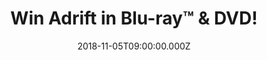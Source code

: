 ---
campaign-uuid: "c-ecae88a2-5dce-4a10-945d-0357b3110d47"
type: "Preview"
category: "Entertainment"
date: "2018-11-05T09:00:00.000Z"
end-date: "2018-12-05T23:59:00.000Z"
disable-form: false
is_promoted: true
has_entry_page: true
title: "Win Adrift in Blu-ray™ & DVD!"
competition-description: "<p>Calling all Shailene Woodley and Sam Claflin fans! We\
  \ have amazing news for YOU: celebrating the release of Sony Pictures Home Entertainment\
  \ new movie: Adrift, NME AAA has managed to get their hands on 3 Blu-ray™ & DVD’\
  s of the film to 3 lucky NME AAA members to win!</p>\r\n<p>If you can’t wait to\
  \ see this unforgettable story based on a real-life memoir, click below for a chance\
  \ to win!</p>"
hero-header: "Win Adrift in Blu-ray™ & DVD!"
terms-confirmation: "N/A"
banner-img: "https://assets.expresslyapp.com/asset-b39a7e11-924f-4cd5-89a9-5107b799966a.jpg"
logo-left-href: "aaa.nme.com"
logo-left-image: "https://assets.expresslyapp.com/asset-b4600886-b2dc-44e4-8ae4-6d2b4da86390.jpg"
logo-left-title: "NME AAA"
bg-image-hero: "https://assets.expresslyapp.com/asset-ebabeb1e-a2e1-46bb-8d8b-cb56d5180ec1.jpg"
bg-image-first: "https://assets.expresslyapp.com/asset-4a7df765-1d2d-4e08-b189-c6a3f5c56ee2.jpg"
bg-image-second: "https://assets.expresslyapp.com/asset-5a963ae3-8581-45ac-9c25-68e87534cad3.jpg"
section1-content: "<p>ADRIFT is based on the inspiring true story of two free spirits\
  \ whose chance encounter leads them first to love, and then to the adventure of\
  \ a lifetime.</p>\r\n<p>As the two avid sailors set out on a journey across the\
  \ ocean, Tami Oldham (Woodley) and Richard Sharp (Claflin) couldn’t anticipate they\
  \ would be sailing directly into one of the most catastrophic hurricanes in recorded\
  \ history. In the aftermath of the storm, Tami awakens to find Richard badly injured\
  \ and their boat in ruins. With no hope for rescue, Tami must find the strength\
  \ and determination to save herself and the only man she has ever loved.</p>\_"
section2-content: "<p>The Blu-ray™ and DVD come with extensive bonus features including:\
  \ Director’s Commentary with Director Baltasar Kormákur and Shailene Woodley, making-of\
  \ featurettes and deleted scenes.</p>\r\n<p>We are giving away 3 Blu-ray™ and DVD’\
  s of the movie for 3 lucky members to win. Want to get to get your weekend sorted?\
  \ Enter the form below for a chance to win and enjoy a great night in with friends\
  \ watching this unforgettable movie!</p>\r\n<p>Good luck!</p>"
entry-title: "Win Adrift in Blu-ray™ & DVD!"
entry-content: "Enter the draw to win Adrift in Blu-ray™ & DVD by completing the form\
  \ below before 23:59 on 5th of December 2018."
has-winner: false
prize-description: "Adrift in Blu-ray™ & DVD."
special-conditions: "Multiple entries are allowed up to one every day."
---